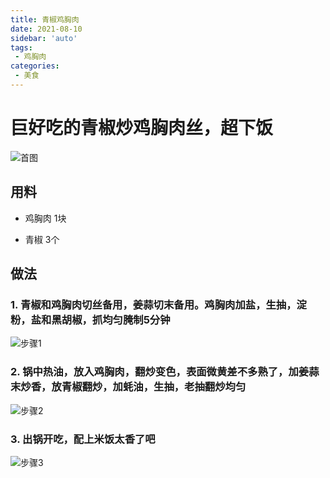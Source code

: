 ```yaml
---
title: 青椒鸡胸肉
date: 2021-08-10
sidebar: 'auto'
tags:
 - 鸡胸肉
categories:
 - 美食
---
```


# 巨好吃的青椒炒鸡胸肉丝，超下饭

![首图](/food/qingjiaojixiongrou_0.jpg)

## 用料

* 鸡胸肉    1块
  
* 青椒      3个
  
## 做法

### 1. 青椒和鸡胸肉切丝备用，姜蒜切末备用。鸡胸肉加盐，生抽，淀粉，盐和黑胡椒，抓均匀腌制5分钟
![步骤1](/food/qingjiaojixiongrou_1.jpg)

### 2. 锅中热油，放入鸡胸肉，翻炒变色，表面微黄差不多熟了，加姜蒜末炒香，放青椒翻炒，加蚝油，生抽，老抽翻炒均匀
![步骤2](/food/qingjiaojixiongrou_2.jpg)

### 3. 出锅开吃，配上米饭太香了吧
![步骤3](/food/qingjiaojixiongrou_3.jpg)

